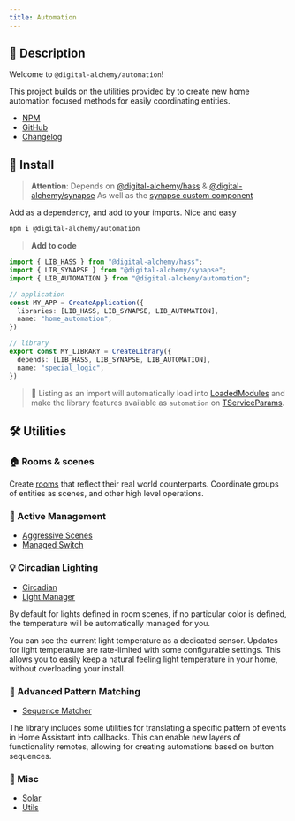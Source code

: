 ```yaml
---
title: Automation
---
```

## 📘 Description

Welcome to `@digital-alchemy/automation`!

This project builds on the utilities provided by to create new home automation focused methods for easily coordinating entities.

- [NPM](https://www.npmjs.com/package/@digital-alchemy/automation)
- [GitHub](https://github.com/Digital-Alchemy-TS/automation)
- [Changelog](/automation/changelog/0.3.x)

## 💾 Install

> **Attention**:
> Depends on  [@digital-alchemy/hass](/hass) & [@digital-alchemy/synapse](/synapse)
> As well as the [synapse custom component](/synapse/extension)

Add as a dependency, and add to your imports. Nice and easy

```bash
npm i @digital-alchemy/automation
```

> **Add to code**

```typescript
import { LIB_HASS } from "@digital-alchemy/hass";
import { LIB_SYNAPSE } from "@digital-alchemy/synapse";
import { LIB_AUTOMATION } from "@digital-alchemy/automation";

// application
const MY_APP = CreateApplication({
  libraries: [LIB_HASS, LIB_SYNAPSE, LIB_AUTOMATION],
  name: "home_automation",
})

// library
export const MY_LIBRARY = CreateLibrary({
  depends: [LIB_HASS, LIB_SYNAPSE, LIB_AUTOMATION],
  name: "special_logic",
})
```

> 🎉
> Listing as an import will automatically load into [LoadedModules](/core/exports/LoadedModules) and make the library features available as `automation` on [TServiceParams](/core/exports/TServiceParams).

## 🛠️ Utilities

### 🏠 Rooms & scenes

Create [rooms](/automation/rooms) that reflect their real world counterparts. Coordinate groups of entities as scenes, and other high level operations.

### 🔧 Active Management

- [Aggressive Scenes](/automation/aggressive-scenes)
- [Managed Switch](/automation/managed-switch)

### 💡 Circadian Lighting

- [Circadian](/automation/circadian)
- [Light Manager](/automation/light-manager)

By default for lights defined in room scenes, if no particular color is defined, the temperature will be automatically managed for you.

You can see the current light temperature as a dedicated sensor. Updates for light temperature are rate-limited with some configurable settings. This allows you to easily keep a natural feeling light temperature in your home, without overloading your install.

### 🧩 Advanced Pattern Matching

- [Sequence Matcher](/automation/sequence-matcher)

The library includes some utilities for translating a specific pattern of events in Home Assistant into callbacks. This can enable new layers of functionality remotes, allowing for creating automations based on button sequences.

### 🔧 Misc

- [Solar](/automation/solar)
- [Utils](/automation/utils)
